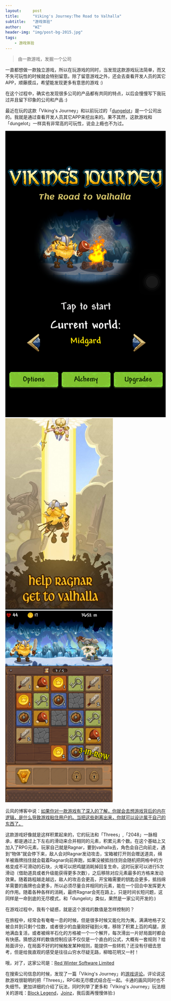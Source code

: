 ```yaml
---
layout:     post
title:      "Viking's Journey:The Road to Valhalla"
subtitle:   "游戏体验"
author:     "WZ"
header-img: "img/post-bg-2015.jpg"
tags:
    - 游戏体验
---
```


> 由一款游戏，发掘一个公司

一直都想做一款独立游戏，所以在玩游戏的同时，当发现这款游戏玩法简单，而又不失可玩性的时候就会特别留意。除了留意游戏之外，还会去查看开发人员的其它APP，顺藤摸瓜，希望能发现更多有意思的游戏 :)

在这个过程中，确实也发现很多公司的产品都有共同的特点，以后会慢慢写下我玩过并且留下印象的公司和产品 :)

最近在玩的这款「Viking's Journey」和以前玩过的「[dungelot](http://wzblog.cn/2014/04/02/dungelot/)」是一个公司出的。我就是通过查看开发人员其它APP来挖出来的。果不其然，这款游戏和「dungelot」一样具有非常高的可玩性，说会上瘾也不为过。

![viking-journey](/img/in-post/2015/12/viking1.PNG)
![viking-journey](/img/in-post/2015/12/viking2.jpeg)
![viking-journey](/img/in-post/2015/12/viking7.png)

云风的博客中说：[如果你对一款游戏有了深入的了解，你就会去想游戏背后的内在逻辑，是什么导致游戏粘住用户的。当把这些剥离出来，你就可以设计属于自己的东西了。](http://blog.codingnow.com/2015/08/xdzy.html)

这款游戏好像就是这样积累起来的，它的玩法和「Threes」,「2048」一脉相承，都是通过上下左右的滑动来合并相同的元素，积累元素个数。在这个基础上又加入了RPG元素，玩家自己就是Ragnar，要到valhalla去，角色会自己向前走，遇到“物体”就会停下来，敌人会对Ragnar发动攻击，宝箱被打开则会赠送道具，绵羊被盾牌挡住就会载着Ragnar向前奔跑，如果没被抵挡住则会随机把网格中的方格变成不可滑动的石块，火堆可以把鸡腿消耗掉回复生命，这时玩家可以进行5次滑动（借助道具或者升级能获得更多次数），之后移除对应元素最多的方格来发动效果。随着路程越走越远，敌人的攻击会更高，开宝箱需要的钥匙会更多，抵挡绵羊需要的盾牌也会更多，所以必须尽量合并相同的元素，能在一个回合中发挥更大的作用。随着各种各样的消耗，最终Ragnar会死在路上，只是时间长短问题，这同样是一命到底的无尽模式，和「dungelot」类似，果然是一家公司开发的:)

在游戏过程中，我有个疑惑，就是这个游戏的数值是怎样控制的？

在旅程中，经常会有奄奄一息的时候，但是很多时候又能化险为夷，满满地格子又被合并到只剩个位数，或者很少的血量刚好碰到火堆，移除了积累上百的鸡腿，原地满血复活，或者被绵羊石化的方格被一个一个解开，每次滑出一片好局面时都会有快感。猜想这样的数值控制应该不仅仅是一个直白的公式，大概有一套规则？给局面评分，在局面不好的时候触发某种规则，能提供一些转机？还没有仔细去思考，但是给我直观的感受是往往山穷水尽疑无路，柳暗花明又一村！

哦，对了，这家公司是：[Red Winter Software Limited](http://winter.red)

在搜索公司信息的时候，发现了一篇「Viking's Journey」的[游戏评论](http://appadvice.com/review/lost-viking)。评论说这款游戏很聪明的把「Threes」，RPG和无尽模式结合在一起。卡通的画风同时也不失细节。更加详细的介绍了玩法，同时列举了更多和「Viking's Journey」玩法相关的游戏：[Block Legend](https://itunes.apple.com/cn/app/id827412250?mt=8)，[Joinz](https://itunes.apple.com/cn/app/id909350351?mt=8)，我后面再慢慢体验:)
